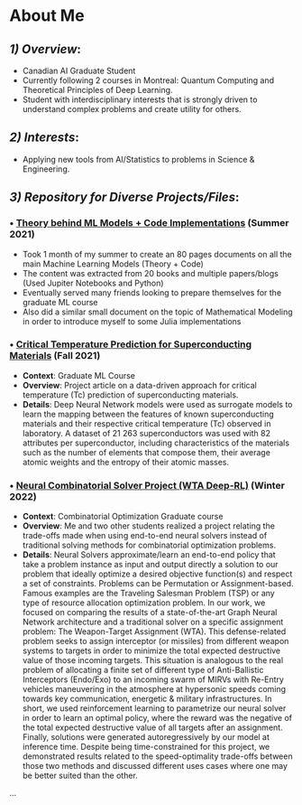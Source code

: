 # About Me


## *1) Overview*:

- Canadian AI Graduate Student 
- Currently following 2 courses in Montreal: Quantum Computing and Theoretical Principles of Deep Learning. 
- Student with interdisciplinary interests that is strongly driven to understand complex problems and create utility for others.






## *2) Interests*:

- Applying new tools from AI/Statistics to problems in Science & Engineering. 




## *3) Repository for Diverse Projects/Files*:


### • [Theory behind ML Models + Code Implementations](link:____) (Summer 2021)  

- Took 1 month of my summer to create an 80 pages documents on all the main Machine Learning Models (Theory + Code)
- The content was extracted from 20 books and multiple papers/blogs (Used Jupiter Notebooks and Python)
- Eventually served many friends looking to prepare themselves for the graduate ML course
- Also did a similar small document on the topic of Mathematical Modeling in order to introduce myself to some Julia implementations


### • [Critical Temperature Prediction for Superconducting Materials](link:____) (Fall 2021)

- **Context**: Graduate ML Course
- **Overview**: Project article on a data-driven approach for critical temperature (Tc) prediction of superconducting materials. 
- **Details**: Deep Neural Network models were used as surrogate models to learn the mapping between the features of known superconducting materials and their respective critical temperature (Tc) observed in laboratory.  A dataset of 21 263 superconductors was used with 82 attributes per superconductor, including characteristics of the materials such as the number of elements that compose them, their average atomic weights and the entropy of their atomic masses.



### • [Neural Combinatorial Solver Project (WTA Deep-RL)](link:____) (Winter 2022)

- **Context**: Combinatorial Optimization Graduate course 
- **Overview**: Me and two other students realized a project relating the trade-offs made when using end-to-end neural solvers instead of traditional solving methods for combinatorial optimization problems. 
- **Details**: Neural Solvers approximate/learn an end-to-end policy that take a problem instance as input and output directly a solution to our problem that ideally optimize a desired objective function(s) and respect a set of constraints.  Problems can be Permutation or Assignment-based. Famous examples are the Traveling Salesman Problem (TSP) or any type of resource allocation optimization problem. In our work, we focused on comparing the results of a state-of-the-art Graph Neural Network architecture and a traditional solver on a specific assignment problem: The Weapon-Target Assignment (WTA). This defense-related problem seeks to assign interceptor (or missiles) from different weapon systems to targets in order to minimize the total expected destructive value of those incoming targets.  This situation is analogous to the real problem of allocating a finite set of different type of Anti-Ballistic Interceptors (Endo/Exo) to an incoming swarm of MIRVs with Re-Entry vehicles maneuvering in the atmosphere at hypersonic speeds coming towards key communication, energetic & military infrastructures. In short, we used reinforcement learning to parametrize our neural solver in order to learn an optimal policy, where the reward was the negative of the total expected destructive value of all targets after an assignment. Finally, solutions were generated autoregressively by our model at inference time. Despite being time-constrained for this project, we demonstrated results related to the speed-optimality trade-offs between those two methods and discussed different uses cases where one may be better suited than the other.


...


